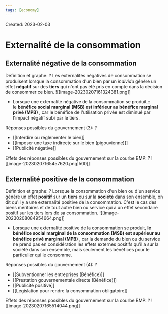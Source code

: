 ```yaml
---
tags: [economy]
---
```

Created: 2023-02-03

# Externalité de la consommation

## Externalité négative de la consommation
Définition et graphe:
?
Les externalités négatives de consommation se produisent lorsque la consommation d'un bien par un *individu* génère un effet **négatif** sur des **tiers** qui n'ont pas été pris en compte dans la décision de consommer ce bien.
![[image-20230207161324381.png]]
<!--SR:!2024-02-21,84,210-->

- Lorsque une externalité négative de la consommation se produit,:: le **bénéfice social marginal (MSB) est inférieur au bénéfice marginal privé (MPB)** , car le bénéfice de l'utilisation privée est diminué par l'impact négatif subi par le tiers.
<!--SR:!2025-01-24,434,250-->

Réponses possibles du gouvernement (3):
?
-   [[Interdire ou réglementer le bien]]
-   [[Imposer une taxe indirecte sur le bien (pigouvienne)]]
-   [[Publicité négative]]
<!--SR:!2024-02-03,80,210-->

Effets des réponses possibles du gouvernement sur la courbe BMP:
?
![[image-20230207165457620.png|500]]
<!--SR:!2024-01-30,17,190-->

## Externalité positive de la consommation
Définition et graphe:
?
Lorsque la consommation d'un bien ou d'un service génère un effet **positif** sur un **tiers** ou sur la **société** dans son ensemble, on dit qu'il y a une externalité positive de la consommation. C'est le cas des biens méritoires et de tout autre bien ou service qui a un effet secondaire positif sur les tiers lors de sa consommation.
![[image-20230208084954664.png]]
<!--SR:!2024-01-16,204,245-->


- Lorsque une  externalité positive de la consommation se produit, **le bénéfice social marginal de la consommation (MSB) est supérieur au bénéfice privé marginal (MPB)** , car la demande du bien ou du service ne prend pas en considération les effets externes positifs qu'il a sur la société dans son ensemble, mais seulement les bénéfices pour le particulier qui le consomme.

Réponses possibles du gouvernement (4):
?
-   [[Subventionner les entreprises (Bénéfice)]]
-   [[Prestation gouvernementale directe (Bénéfice)]]
-   [[Publicité positive]]
-   [[Législation pour rendre la consommation obligatoire]]
<!--SR:!2024-11-11,337,210-->

Effets des réponses possibles du gouvernement sur la courbe BMP:
?
![[image-20230207165514044.png]]
<!--SR:!2024-02-09,66,210-->



